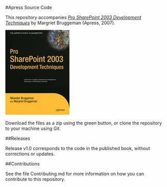 #Apress Source Code

This repository accompanies [*Pro SharePoint 2003 Development Techniques*](http://www.apress.com/9781590597613) by Margriet Bruggeman (Apress, 2007).

![Cover image](9781590597613.jpg)

Download the files as a zip using the green button, or clone the repository to your machine using Git.

##Releases

Release v1.0 corresponds to the code in the published book, without corrections or updates.

##Contributions

See the file Contributing.md for more information on how you can contribute to this repository.
